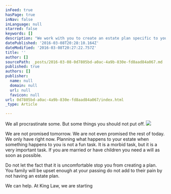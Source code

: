 ```yaml
---
inFeed: true
hasPage: true
inNav: false
inLanguage: null
starred: false
keywords: []
description: "We work with you to create an estate plan specific to you and your goals.\_"
datePublished: '2016-03-08T20:28:10.164Z'
dateModified: '2016-03-08T20:27:22.757Z'
title: ''
author: []
sourcePath: _posts/2016-03-08-0d7805bd-a0ac-4a9b-830e-fd8aad84a067.md
published: true
authors: []
publisher:
  name: null
  domain: null
  url: null
  favicon: null
url: 0d7805bd-a0ac-4a9b-830e-fd8aad84a067/index.html
_type: Article

---
```

We all procrastinate some. But some things you should not put off.
![](https://the-grid-user-content.s3-us-west-2.amazonaws.com/218f1661-4af2-4cae-ab74-b10240cc98cc.jpg)

We are not promised tomorrow. We are not even promised the rest of today. We only have right now. Planning what happens to your estate when something happens to you is not a fun task. It is a morbid task, but it is a very important task. If you are married or have children you need a will as soon as possible. 

Do not let the fact that it is uncomfortable stop you from creating a plan. You family will be upset enough at your passing do not add to their pain by not having an estate plan. 

We can help. At King Law, we are starting
